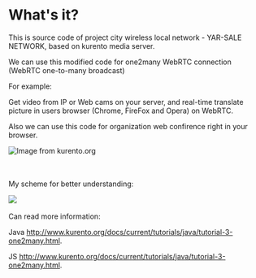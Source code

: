 <h1>What's it?</h1>
 
 This is source code of project city wireless local network - YAR-SALE NETWORK, based on kurento media server.
 
 We can use this modified code for one2many WebRTC connection (WebRTC one-to-many broadcast)
 
For example:
 
Get video from IP or Web cams on your server, and real-time translate picture in users browser (Chrome, FireFox and Opera) on WebRTC.
 
Also we can use this code for organization web confirence right in your browser.
 

<img src="http://doc-kurento.readthedocs.io/en/stable/_images/kurento-java-tutorial-3-one2many-pipeline.png" title="Image from kurento.org">

<br><br>
My scheme for better understanding:

<img src="https://lh4.googleusercontent.com/-Ba7-waNpBRU/VK9Vbz01baI/AAAAAAAACLs/k8h3jr6cJfc/s1600/Example.jpg">
<br><br>
Can read more information:

Java <a href="http://kurento.org">http://www.kurento.org/docs/current/tutorials/java/tutorial-3-one2many.html</a>.

JS <a href="http://kurento.org">http://www.kurento.org/docs/current/tutorials/java/tutorial-3-one2many.html</a>.
 
 

 
 
